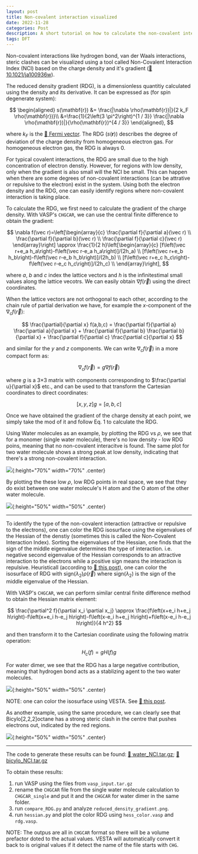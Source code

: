 ```yaml
---
layout: post
title: Non-covalent interaction visualized
date: 2022-11-28
categories: Post
description: A short tutorial on how to calculate the non-covalent interaction plot using VASP's `CHGCAR` file.
tags: DFT
---
```


<!-- https://www.c2x.org.uk/visual/VESTA_pot.html -->
<!-- https://chemtools.org/sci_doc_nci.html -->
<!-- https://rh8liuqy.github.io/Finite_Difference.html -->

Non-covalent interactions like hydrogen bond, van der Waals interactions, steric clashes can be visualized using a tool called Non-Covalent Interaction Index (NCI) based on the charge density and it's gradient ([:link: 10.1021/ja100936w](https://pubs.acs.org/doi/10.1021/ja100936w)).

The reduced density gradient (RDG), is a dimensionless quantitiy calculated using the density and its derivative. It can be expressed as (for spin degenerate system):

$$
\begin{aligned}
s(\mathbf{r}) &= \frac{|\nabla \rho(\mathbf{r})|}{2 k_F \rho(\mathbf{r})}\\
&=\frac{1}{2\left(3 \pi^2\right)^{1 / 3}} \frac{|\nabla \rho(\mathbf{r})|}{\rho(\mathbf{r})^{4 / 3}}
\end{aligned},
$$

where $k_F$ is the [:link: Fermi vector](../../../2022/01/17/ELF.html#free-electron-gas-d_0). The RDG ($s(\mathbf{r})$) describes the degree of deviation of the charge density from homogeneous electron gas. For homogeneous electron gas, the RDG is always $0$.

For typical covalent interactions, the RDG are small due to the high concentration of electron denstiy. However, for regions with low density, only when the gradient is also small will the NCI be small. This can happen when there are some degrees of non-covalent interactions (can be attrative or repulsive to the electron) exist in the system. Using both the electron density and the RDG, one can easily identify regions where non-covalent interaction is taking place.

To calculate the RDG, we first need to calculate the gradient of the charge density. With VASP's `CHGCAR`, we can use the central finite difference to obtain the gradient:

$$
\nabla f(\vec r)=\left[\begin{array}{c}
\frac{\partial f}{\partial a}(\vec r) \\
\frac{\partial f}{\partial b}(\vec r) \\
\frac{\partial f}{\partial c}(\vec r)
\end{array}\right] \approx \frac{1}{2 h}\left[\begin{array}{c}
[f\left(\vec r+e_a h_a\right)-f\left(\vec r-e_a h_a\right)]/(2h_a) \\
[f\left(\vec r+e_b h_b\right)-f\left(\vec r-e_b h_b\right)]/(2h_b)  \\
[f\left(\vec r+e_c h_c\right)-f\left(\vec r-e_c h_c\right)]/(2h_c)  \\
\end{array}\right],
$$

where $a$, $b$ and $c$ index the lattice vectors and $h$ is the infinitestimal small values along the lattice vecotrs. We can easily obtain $\nabla f(\vec r)$ using the direct coordinates.

When the lattice vectors are not orthogonal to each other, according to the chain rule of partial derivation we have, for example the $x$-component of the $\nabla_c f(\vec r)$:

$$
\frac{\partial}{\partial x} f(a,b,c) = \frac{\partial f}{\partial a} \frac{\partial a}{\partial x} + \frac{\partial f}{\partial b} \frac{\partial b}{\partial x} + \frac{\partial f}{\partial c} \frac{\partial c}{\partial x}   
$$

and similar for the  $y$ and $z$ components. We can write $\nabla_c f(\vec r)$ in a more compact form as:

$$
\nabla_c f(\vec r) = g \nabla f(\vec r) 
$$

where $g$ is a 3$\times$3 matrix with components corresponding to $\frac{\partial u}{\partial x}$ etc., and can be used to that transform the Cartesian coordinates to direct coordinates:

$$
[x,y,z] g = [a,b,c] 
$$


Once we have obtained the gradient of the charge density at each point, we simply take the mod of it and follow Eq. 1 to calculate the RDG. 

Using Water molecules as an example, by plotting the RDG vs $\rho$, we see that for a monomer (single water molecule), there's no low density - low RDG poins, meaning that no non-covalent interacitve is found. The same plot for two water molecule shows a strong peak at low density, indicating that there's a strong non-covalent interaction.

![]({{site.baseurl}}/assets/img/post_img/2022-11-28-img1.png){:height="70%" width="70%" .center}

By plotting the these low $\rho$, low RDG points in real space, we see that they do exist between one water molecule's H atom and the O atom of the other water molecule.

![]({{site.baseurl}}/assets/img/post_img/2022-11-28-img2.png){:height="50%" width="50%" .center}

---

To identify the type of the non-covalent interaction (attractive or repulsive to the electrons), one can color the RDG isosurface using the eigenvalues of the Hessian of the denstiy (sometimes this is called the Non-Covalent Interaction Index). Sorting the eigenvalues of the Hessian, one finds that the sign of the middle eigenvalue determines the type of interaction. i.e. negative second eigenvalue of the Hessian corresponds to an attractive interaction to the electrons while a positive sign means the interaction is repulsive. Heuristicall (according to [:link: this post](https://chemtools.org/sci_doc_nci.html)), one can color the isosurface of RDG with $\mathrm{sign}(\lambda_2)\rho(\vec r)$ where $\mathrm{sign}(\lambda_2)$ is the sign of the middle eigenvalue of the Hessian.

With VASP's `CHGCAR`, we can perform similar central finite difference method to obtain the Hessian matrix element:

$$
\frac{\partial^2 f}{\partial x_i \partial x_j} \approx \frac{f\left(x+e_i h+e_j h\right)-f\left(x+e_i h-e_j h\right)-f\left(x-e_i h+e_j h\right)+f\left(x-e_i h-e_j h\right)}{4 h^2}
$$

and then transform it to the Cartesian coordinate using the following matrix operation:

$$
H_c(f) = g H(f) g
$$

For water dimer, we see that the RDG has a large negative contribution, meaning that hydrogen bond acts as a stablizing agent to the two water molecules.

![]({{site.baseurl}}/assets/img/post_img/2022-11-28-img3.png){:height="50%" width="50%" .center}

NOTE: one can color the isosurface using VESTA. See [:link: this post](https://www.c2x.org.uk/visual/VESTA_pot.html).


As another example, using the same procedure, we can clearly see that Bicylo[2,2,2]octane has a strong steric clash in the centre that pushes electrons out, indicated by the red regions.

![]({{site.baseurl}}/assets/img/post_img/2022-11-28-img4.png){:height="50%" width="50%" .center}

---

The code to generate these results can be found: [:file_folder: water_NCI.tar.gz]({{site.baseurl}}/assets/other/2022-11-28-water_NCI.tar.gz); [:file_folder: bicylo_NCI.tar.gz]({{site.baseurl}}/assets/other/2022-11-28-bicylo_NCI.tar.gz) 

To obtain these results:
1. run VASP using the files from `vasp_input.tar.gz`
2. rename the `CHGCAR` file from the single water molecule calculation to `CHGCAR_single` and put it and the `CHGCAR` for water dimer in the same folder.
3. run `compare_RDG.py` and analyze `reduced_density_gradient.png`.
4. run `hessian.py` and plot the color RDG using `hess_color.vasp` and `rdg.vasp`.

NOTE: The outpus are all in `CHGCAR` format so there will be a volume prefactor doted to the actual values. VESTA will automatically convert it back to is original values if it detect the name of the file starts with `CHG`.

